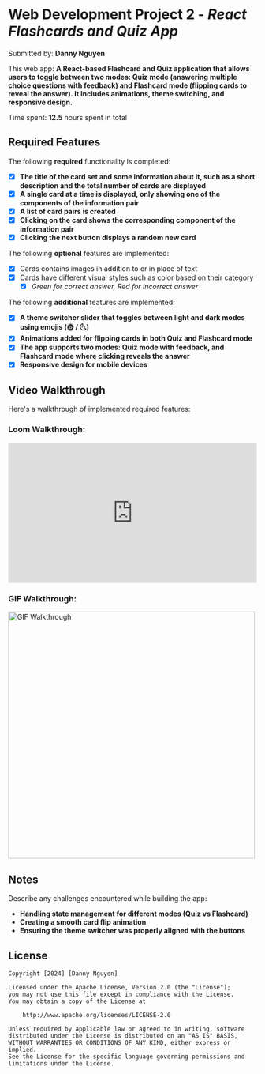 # Web Development Project 2 - _React Flashcards and Quiz App_

Submitted by: **Danny Nguyen**

This web app: **A React-based Flashcard and Quiz application that allows users to toggle between two modes: Quiz mode (answering multiple choice questions with feedback) and Flashcard mode (flipping cards to reveal the answer). It includes animations, theme switching, and responsive design.**

Time spent: **12.5** hours spent in total

## Required Features

The following **required** functionality is completed:

- [x] **The title of the card set and some information about it, such as a short description and the total number of cards are displayed**
- [x] **A single card at a time is displayed, only showing one of the components of the information pair**
- [x] **A list of card pairs is created**
- [x] **Clicking on the card shows the corresponding component of the information pair**
- [x] **Clicking the next button displays a random new card**

The following **optional** features are implemented:

- [x] Cards contains images in addition to or in place of text
- [x] Cards have different visual styles such as color based on their category
  - [x] _Green for correct answer, Red for incorrect answer_

The following **additional** features are implemented:

- [x] **A theme switcher slider that toggles between light and dark modes using emojis (🌞 / 🌜)**
- [x] **Animations added for flipping cards in both Quiz and Flashcard mode**
- [x] **The app supports two modes: Quiz mode with feedback, and Flashcard mode where clicking reveals the answer**
- [x] **Responsive design for mobile devices**

## Video Walkthrough

Here's a walkthrough of implemented required features:

### Loom Walkthrough:

<div style="position: relative; padding-bottom: 56.25%; height: 0;"><iframe src="https://www.loom.com/embed/1a8029c5601c433887b98b52a951c945?sid=7b63eb56-c2b4-44de-900b-7506f7fbeb5f" frameborder="0" webkitallowfullscreen mozallowfullscreen allowfullscreen style="position: absolute; top: 0; left: 0; width: 100%; height: 100%;"></iframe></div>

### GIF Walkthrough:

<img src="https://i.imgur.com/agUK4L7.gif)" title="Video Walkthrough" width="500" alt="GIF Walkthrough" />

## Notes

Describe any challenges encountered while building the app:

- **Handling state management for different modes (Quiz vs Flashcard)**
- **Creating a smooth card flip animation**
- **Ensuring the theme switcher was properly aligned with the buttons**

## License

    Copyright [2024] [Danny Nguyen]

    Licensed under the Apache License, Version 2.0 (the "License");
    you may not use this file except in compliance with the License.
    You may obtain a copy of the License at

        http://www.apache.org/licenses/LICENSE-2.0

    Unless required by applicable law or agreed to in writing, software
    distributed under the License is distributed on an "AS IS" BASIS,
    WITHOUT WARRANTIES OR CONDITIONS OF ANY KIND, either express or implied.
    See the License for the specific language governing permissions and
    limitations under the License.
